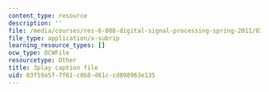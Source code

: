```yaml
---
content_type: resource
description: ''
file: /media/courses/res-6-008-digital-signal-processing-spring-2011/03f59a5f7f61c0b8d61ccd898963e135_zBJMh-m9b1E.srt
file_type: application/x-subrip
learning_resource_types: []
ocw_type: OCWFile
resourcetype: Other
title: 3play caption file
uid: 03f59a5f-7f61-c0b8-d61c-cd898963e135
---
```

